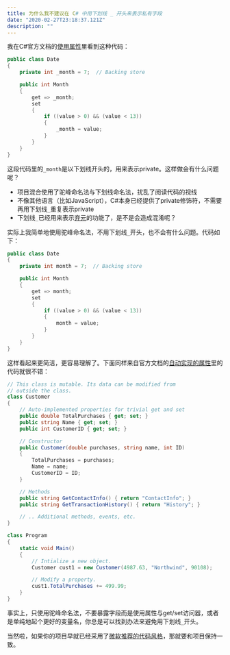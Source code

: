 ```yaml
---
title: 为什么我不建议在 C# 中用下划线 _ 开头来表示私有字段
date: "2020-02-27T23:18:37.121Z"
description: ""
---
```


我在C#官方文档的[使用属性](https://docs.microsoft.com/zh-cn/dotnet/csharp/programming-guide/classes-and-structs/using-properties)里看到这种代码：

```csharp
public class Date
{
    private int _month = 7;  // Backing store

    public int Month
    {
        get => _month;
        set
        {
            if ((value > 0) && (value < 13))
            {
                _month = value;
            }
        }
    }
}
```

这段代码里的`_month`是以下划线开头的，用来表示private。这样做会有什么问题呢？

* 项目混合使用了驼峰命名法与下划线命名法，扰乱了阅读代码的视线
* 不像其他语言（比如JavaScript），C#本身已经提供了private修饰符，不需要再用下划线`_`重复表示private
* 下划线`_`已经用来表示[弃元](https://docs.microsoft.com/zh-cn/dotnet/csharp/discards)的功能了，是不是会造成混淆呢？

实际上我简单地使用驼峰命名法，不用下划线`_`开头，也不会有什么问题。代码如下：

```csharp
public class Date
{
    private int month = 7;  // Backing store

    public int Month
    {
        get => month;
        set
        {
            if ((value > 0) && (value < 13))
            {
                month = value;
            }
        }
    }
}
```

这样看起来更简洁，更容易理解了。下面同样来自官方文档的[自动实现的属性](https://docs.microsoft.com/zh-cn/dotnet/csharp/programming-guide/classes-and-structs/auto-implemented-properties)里的代码就很不错：

```csharp
// This class is mutable. Its data can be modified from
// outside the class.
class Customer
{
    // Auto-implemented properties for trivial get and set
    public double TotalPurchases { get; set; }
    public string Name { get; set; }
    public int CustomerID { get; set; }

    // Constructor
    public Customer(double purchases, string name, int ID)
    {
        TotalPurchases = purchases;
        Name = name;
        CustomerID = ID;
    }

    // Methods
    public string GetContactInfo() { return "ContactInfo"; }
    public string GetTransactionHistory() { return "History"; }

    // .. Additional methods, events, etc.
}

class Program
{
    static void Main()
    {
        // Intialize a new object.
        Customer cust1 = new Customer(4987.63, "Northwind", 90108);

        // Modify a property.
        cust1.TotalPurchases += 499.99;
    }
}
```

事实上，只使用驼峰命名法，不要暴露字段而是使用属性与get/set访问器，或者是单纯地起个更好的变量名，你总是可以找到办法来避免用下划线`_`开头。

当然啦，如果你的项目早就已经采用了[微软推荐的代码风格](https://github.com/dotnet/corefx/blob/master/Documentation/coding-guidelines/coding-style.md)，那就要和项目保持一致。

